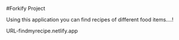 #Forkify Project

Using this application you can find recipes of different food items....!

URL-findmyrecipe.netlify.app
